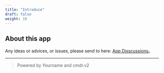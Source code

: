 ```yaml
---
title: "Introduce"
draft: false
weight: 10
---
```


## About this app

Any ideas or advices, or issues, please send to here: [App Disscussions](https://github.com/yourname/your-starter/discussions)。

----

> Powered by Yourname and cmdr.v2
